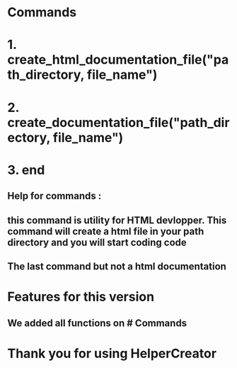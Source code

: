 # Commands

# 1. create_html_documentation_file("path_directory, file_name")
# 2. create_documentation_file("path_directory, file_name")
# 3. end
## Help for commands :
## this command is utility for HTML devlopper. This command will create a html file in your path directory and you will start coding code
## The last command but not a html documentation

# Features for this version

## We added all functions on # Commands

# Thank you for using HelperCreator